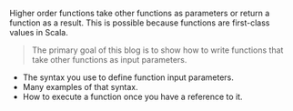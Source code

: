 Higher order functions take other functions as parameters or return a function as a result. This is possible because functions are first-class values in Scala.

> The primary goal of this blog is to show how to write functions that
> take other functions as input parameters.



 - The syntax you use to define function input parameters.
 - Many examples of that syntax.
 - How to execute a function once you have a reference to it.

<!--stackedit_data:
eyJoaXN0b3J5IjpbNTUxMDgxOTk4LDk3NjE0NzQ3MywtODkzNz
Y4ODQsLTEwNzk0MzQxMzcsLTU2NTExMzYzNywtMTU2OTkwNDE0
MiwxODE0ODM0NDI3LDIwMjcwNTY2NzMsLTEyNTk4OTAwNjEsLT
E0NTM2ODA2OSwxMzQyMjcyNTgxLDE0NDY0MzI2NTUsMTI5NjUy
MDA4NiwtMjA4ODc0NjYxMiwtMTg3NjA3NDY2MCwtMTU1OTU4Nz
YwNyw3MzgwOTA2MzAsLTExNTA0MTIxMTYsOTA3MTI3NjczLC0y
MDg4NzQ2NjEyXX0=
-->